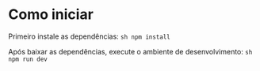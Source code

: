 # Como iniciar

Primeiro instale as dependências:
``sh
npm install
``

Após baixar as dependências, execute o ambiente de desenvolvimento:
``sh
npm run dev
``